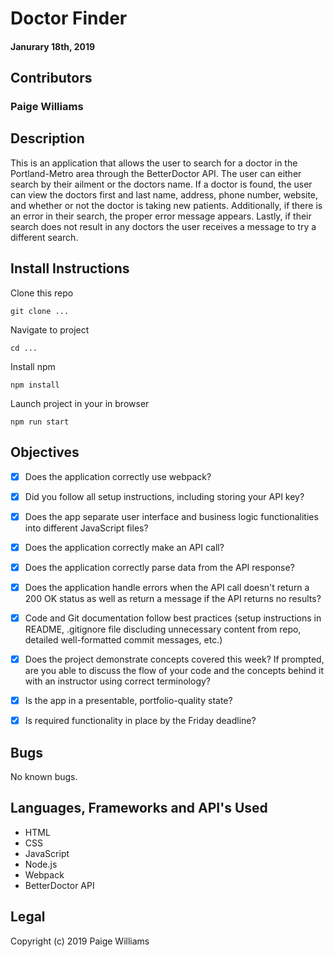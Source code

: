 # Doctor Finder

#### Janurary 18th, 2019

## Contributors

### **Paige Williams**

## Description

This is an application that allows the user to search for a doctor in the Portland-Metro area through the BetterDoctor API. The user can either search by their ailment or the doctors name. If a doctor is found, the user can view the doctors first and last name, address, phone number, website, and whether or not the doctor is taking new patients. Additionally, if there is an error in their search, the proper error message appears. Lastly, if their search does not result in any doctors the user receives a message to try a different search.

## Install Instructions

Clone this repo

```
git clone ...
```

Navigate to project

```
cd ...
```

Install npm

```
npm install
```

Launch project in your in browser

```
npm run start
```

## Objectives

- [x] Does the application correctly use webpack?
- [x] Did you follow all setup instructions, including storing your API key?
- [x] Does the app separate user interface and business logic functionalities into different JavaScript files?
- [x] Does the application correctly make an API call?
- [x] Does the application correctly parse data from the API response?
- [x] Does the application handle errors when the API call doesn't return a 200 OK status as well as return a message if the API returns no results?
- [x] Code and Git documentation follow best practices (setup instructions in README, .gitignore file discluding unnecessary content from repo, detailed well-formatted commit messages, etc.)
- [x] Does the project demonstrate concepts covered this week? If prompted, are you able to discuss the flow of your code and the concepts behind it with an instructor using correct terminology?
- [x] Is the app in a presentable, portfolio-quality state?
- [x] Is required functionality in place by the Friday deadline?


## Bugs

No known bugs.

## Languages, Frameworks and API's Used

* HTML
* CSS
* JavaScript
* Node.js
* Webpack
* BetterDoctor API

## Legal

Copyright (c) 2019 Paige Williams
